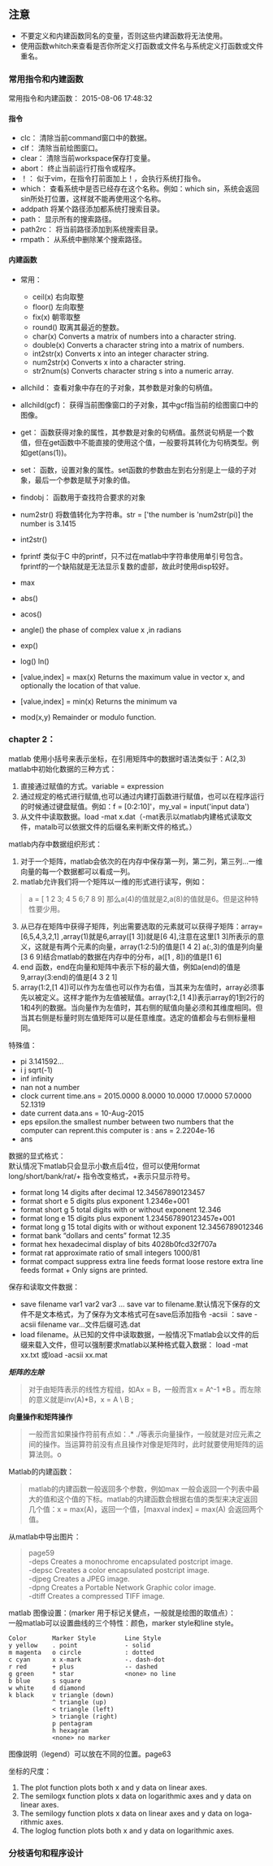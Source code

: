 ## 注意
-	不要定义和内建函数同名的变量，否则这些内建函数将无法使用。
-  	使用函数whitch来查看是否你所定义打函数或文件名与系统定义打函数或文件重名。		
  
### 常用指令和内建函数 
常用指令和内建函数：          2015-08-06 17:48:32     
#### 指令
-	clc：				清除当前command窗口中的数据。
-	clf：				清除当前绘图窗口。
-	clear：				清除当前workspace保存打变量。
-	abort：				终止当前运行打指令或程序。
-	！：				似于vim，在指令打前面加上！，会执行系统打指令。
-	which：				查看系统中是否已经存在这个名称。例如：which sin，系统会返回sin所处打位置，这样就不能再使用这个名称。
-	addpath				将某个路径添加都系统打搜索目录。
-	path：				显示所有的搜索路径。
-	path2rc：			将当前路径添加到系统搜索目录。
-	rmpath：			从系统中删除某个搜索路径。
#### 内建函数
- 	常用：
	-   ceil(x)				右向取整
	-   floor()				左向取整
	-   fix(x)              朝零取整
	-   round()				取离其最近的整数。
	-	char(x)				 Converts a matrix of numbers into a character string.
	-	double(x) 			Converts a character string into a matrix of numbers.
	-	int2str(x) 			Converts x into an integer character string.
	-	num2str(x) 			Converts x into a character string.
	-	str2num(s) 			Converts character string s into a numeric array.

-	allchild：			查看对象中存在的子对象，其参数是对象的句柄值。
-	allchild(gcf)：		获得当前图像窗口的子对象，其中gcf指当前的绘图窗口中的图像。
-	get：				函数获得对象的属性，其参数是对象的句柄值。虽然说句柄是一个数值，但在get函数中不能直接的使用这个值，一般要将其转化为句柄类型。例如get(ans(1))。
-	set：               函数，设置对象的属性。set函数的参数由左到右分别是上一级的子对象，最后一个参数是赋予对象的值。
-	findobj：           函数用于查找符合要求的对象
-	num2str()           将数值转化为字符串。str = ['the number is 'num2str(pi)]    the number is 3.1415
-	int2str()
-  fprintf             类似于C 中的printf，只不过在matlab中字符串使用单引号包含。fprintf的一个缺陷就是无法显示复数的虚部，故此时使用disp较好。
-	max 
-	abs()
-	acos()
-	angle()             the phase of complex value x ,in radians
-	exp()
-	log()				ln()
-	[value,index] = max(x) Returns the maximum value in vector x, and optionally the location of that value.
-	[value,index] = min(x) Returns the minimum va
-	mod(x,y)			 Remainder or modulo function.

	


### chapter 2：        

matlab 使用小括号来表示坐标，在引用矩阵中的数据时语法类似于：A(2,3)    
matlab中初始化数据的三种方式：        
1. 直接通过赋值的方式。variable = expression
2. 通过规定的格式进行赋值,也可以通过内建打函数进行赋值，也可以在程序运行的时候通过键盘赋值。例如：f = [0:2:10]'，my_val = input('input data')
3. 从文件中读取数据。load -mat x.dat（-mat表示以matlab内建格式读取文件，matalb可以依据文件的后缀名来判断文件的格式。）

matlab内存中数据组织形式：        
1. 对于一个矩阵，matlab会依次的在内存中保存第一列，第二列，第三列...一维向量的每一个数据都可以看成一列。
2. matlab允许我们将一个矩阵以一维的形式进行读写，例如：        
> a = [ 1 2 3; 4 5 6;7 8 9] 	那么a(4)的值就是2,a(8)的值就是6。但是这种特性要少用。

3. 从已存在矩阵中获得子矩阵，列出需要选取的元素就可以获得子矩阵：array=[6,5,4,3,2,1] ,array(1)就是6,array([1 3])就是[6 4],注意在这里[1 3]所表示的意义，这就是有两个元素的向量，array(1:2:5)的值是[1 4 2] a(:,3)的值是列向量[3 6 9]结合matlab的数据在内存中的分布，a([1 , 8])的值是[1  6]
4. end 函数，end在向量和矩阵中表示下标的最大值，例如a(end)的值是9,array(3:end)的值是[4 3 2 1]
5. array(1:2,[1 4])可以作为左值也可以作为右值，当其来为左值时，array必须事先以被定义。这样才能作为左值被赋值。array(1:2,[1 4])表示array的1到2行的1和4列的数据。当向量作为左值时，其右侧的赋值向量必须和其维度相同。但当其右侧是标量时则左值矩阵可以是任意维度。选定的值都会与右侧标量相同。

特殊值：    
-  	pi 		3.141592...        
-  	i  j    sqrt(-1)        
-  	inf     infinity        
-  	nan  	not a number        
-  	clock   current time.ans = 2015.0000      8.0000     10.0000     17.0000     57.0000     52.1319        
-  	date	current data.ans = 10-Aug-2015        
-  	eps 	epsilon.the smallest number between two numbers that the computer can reprent.this computer is : ans =    2.2204e-16   
-  	ans 	        

数据的显式格式：    
默认情况下matlab只会显示小数点后4位，但可以使用format long/short/bank/rat/+ 指令改变格式，+表示只显示符号。        
-  	format long 14 digits after decimal 12.34567890123457        
-  	format short e 5 digits plus exponent 1.2346e+001        
-  	format short g 5 total digits with or without exponent 12.346        
-  	format long e 15 digits plus exponent 1.234567890123457e+001        
-  	format long g 15 total digits with or without exponent 12.3456789012346        
-  	format bank “dollars and cents” format 12.35        
-  	format hex hexadecimal display of bits 4028b0fcd32f707a        
-  	format rat approximate ratio of small integers 1000/81        
-  	format compact suppress extra line feeds format loose restore extra line feeds format + Only signs are printed.         

保存和读取文件数据：        
-	save filename var1 var2 var3 ...   save var to filename.默认情况下保存的文件不是文本格式，为了保存为文本格式可在save后添加指令  -acsii ：save -acsii filename var...文件后缀可选.dat
-	load filename。从已知的文件中读取数据，一般情况下matlab会以文件的后缀来载入文件，但可以强制要求matlab以某种格式载入数据：        load -mat xx.txt  或load -acsii xx.mat 

***矩阵的左除***
> 对于由矩阵表示的线性方程组，如Ax = B，一般而言x = A^-1 *B 。而左除的意义就是inv(A)*B，x = A \ B ;

**向量操作和矩阵操作**
> 一般而言如果操作符前有点如：.*  ./等表示向量操作，一般就是对应元素之间的操作。当运算符前没有点且操作对像是矩阵时，此时就要使用矩阵的运算法则。o

Matlab的内建函数：
> matlab的内建函数一般返回多个参数，例如max 一般会返回一个列表中最大的值和这个值的下标。matlab的内建函数会根据右值的类型来决定返回几个值：x = max(A)，返回一个值，[maxval  index] = max(A) 会返回两个值。	

从matlab中导出图片：
> page59     
> -deps Creates a monochrome encapsulated postcript image.    
> -depsc Creates a color encapsulated postcript image.    
> -djpeg Creates a JPEG image.    
> -dpng Creates a Portable Network Graphic color image.   
> -dtiff Creates a compressed TIFF image.   

matlab 图像设置：(marker 用于标记关健点，一般就是绘图的取值点）：       
一般matlab可以设置曲线的三个特性：颜色，marker style和line style。
```
Color 		Marker Style 		Line Style
y yellow 	. point				- solid
m magenta 	o circle 			: dotted
c cyan 		x x-mark 			-. dash-dot
r red 		+ plus 				-- dashed
g green 	* star 				<none> no line
b blue		s square
w white 	d diamond
k black 	v triangle (down)
			^ triangle (up)
			< triangle (left) 
			> triangle (right)
			p pentagram
			h hexagram
			<none> no marker 
```
图像説明（legend）可以放在不同的位置。page63

坐标的尺度：
1. The plot function plots both x and y data on linear axes.
2. The semilogx function plots x data on logarithmic axes and y data on linear axes.
3. The semilogy function plots x data on linear axes and y data on loga- rithmic axes.
4. The loglog function plots both x and y data on logarithmic axes.

### 分枝语句和程序设计


